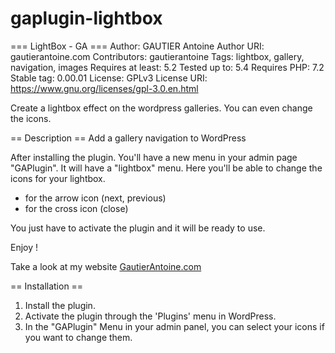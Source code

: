 # gaplugin-lightbox
=== LightBox - GA ===
Author: GAUTIER Antoine
Author URI: gautierantoine.com
Contributors: gautierantoine
Tags: lightbox, gallery, navigation, images
Requires at least: 5.2
Tested up to: 5.4
Requires PHP: 7.2
Stable tag: 0.00.01
License: GPLv3
License URI: https://www.gnu.org/licenses/gpl-3.0.en.html

Create a lightbox effect on the wordpress galleries. You can even change the icons.

== Description ==
Add a gallery navigation to WordPress

After installing the plugin. You'll have a new menu in your admin page "GAPlugin".
It will have a "lightbox" menu. Here you'll be able to change the icons for your lightbox.

- for the arrow icon (next, previous)
- for the cross icon (close)

You just have to activate the plugin and it will be ready to use.

Enjoy !

Take a look at my website [GautierAntoine.com](https://gautierantoine.com)

== Installation ==
1. Install the plugin.
2. Activate the plugin through the 'Plugins' menu in WordPress.
3. In the "GAPlugin" Menu in your admin panel, you can select your icons if you want to change them.
